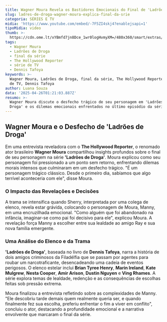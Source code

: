 ```yaml
---
title: Wagner Moura Revela os Bastidores Emocionais do Final de 'Ladrões de Droga'
slug: ladres-de-droga-wagner-moura-explica-final-da-srie
categoria: SÉRIES E TV
midia: 'https://www.youtube.com/embed/-7F5ZI4skj4?enablejsapi=1'
tipoMidia: video
thumb: >-
  https://cdn.ome.lt/xYBmfd7jn8Dce_1wr0logHvmyXM=/480x360/smart/extras/conteudos/Design_sem_nome_-_2025-04-25T220102.206.png
tags:
  - Wagner Moura
  - Ladrões de Droga
  - final da série
  - The Hollywood Reporter
  - série de TV
  - Dennis Tafoya
keywords: >-
  Wagner Moura, Ladrões de Droga, final da série, The Hollywood Reporter, série
  de TV, Dennis Tafoya
author: Luana Souza
data: '2025-04-26T01:21:03.887Z'
resumo: >-
  Wagner Moura discute o desfecho trágico de seu personagem em 'Ladrões de
  Droga' e os dilemas emocionais enfrentados no último episódio da série.
---
```


## Wagner Moura e o Desfecho de 'Ladrões de Droga'

Em uma entrevista reveladora com o **The Hollywood Reporter**, o renomado ator brasileiro **Wagner Moura** compartilhou insights profundos sobre o final de seu personagem na série **'Ladrões de Droga'**. Moura explicou como seu personagem foi pressionado a um ponto sem retorno, enfrentando dilemas morais intensos que culminaram em um desfecho trágico. "É um personagem trágico clássico. Desde o primeiro dia, sabíamos que algo terrível aconteceria com ele", disse Moura.

### O Impacto das Revelações e Decisões

A trama se intensifica quando Sherry, interpretada por uma colega de elenco, revela estar grávida, colocando o personagem de Moura, Manny, em uma encruzilhada emocional. "Como alguém que foi abandonado na infância, imaginar-se como pai foi decisivo para ele", explicou Moura. A revelação força Manny a escolher entre sua lealdade ao amigo Ray e sua nova família emergente.

### Uma Análise do Elenco e da Trama

**'Ladrões de Droga'**, baseada no livro de **Dennis Tafoya**, narra a história de dois amigos criminosos da Filadélfia que se passam por agentes para roubar um narcotraficante, desencadeando uma cadeia de eventos perigosos. O elenco estelar inclui **Brian Tyree Henry**, **Marin Ireland**, **Kate Mulgrew**, **Nesta Cooper**, **Amir Arison**, **Dustin Nguyen** e **Ving Rhames**. A série explora temas de lealdade, redenção e as consequências de escolhas feitas sob pressão extrema.

Moura finalizou a entrevista refletindo sobre as complexidades de Manny. "Ele descobriu tarde demais quem realmente queria ser, e quando finalmente fez sua escolha, preferiu enfrentar o fim a viver em conflito", concluiu o ator, destacando a profundidade emocional e a narrativa envolvente que marcaram o final da série.
